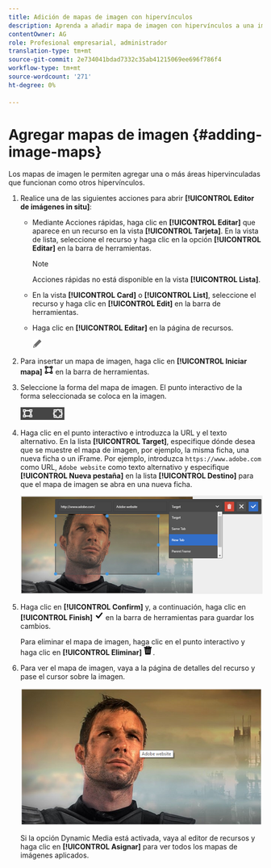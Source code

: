 ```yaml
---
title: Adición de mapas de imagen con hipervínculos
description: Aprenda a añadir mapa de imagen con hipervínculos a una imagen.
contentOwner: AG
role: Profesional empresarial, administrador
translation-type: tm+mt
source-git-commit: 2e734041bdad7332c35ab41215069ee696f786f4
workflow-type: tm+mt
source-wordcount: '271'
ht-degree: 0%

---
```



# Agregar mapas de imagen {#adding-image-maps}

Los mapas de imagen le permiten agregar una o más áreas hipervinculadas que funcionan como otros hipervínculos.

1. Realice una de las siguientes acciones para abrir **[!UICONTROL Editor de imágenes in situ]**:

   * Mediante Acciones rápidas, haga clic en **[!UICONTROL Editar]** que aparece en un recurso en la vista **[!UICONTROL Tarjeta]**. En la vista de lista, seleccione el recurso y haga clic en la opción **[!UICONTROL Editar]** en la barra de herramientas.

      >[!NOTE]
      >
      >Acciones rápidas no está disponible en la vista **[!UICONTROL Lista]**.

   * En la vista **[!UICONTROL Card]** o **[!UICONTROL List]**, seleccione el recurso y haga clic en **[!UICONTROL Edit]** en la barra de herramientas.
   * Haga clic en **[!UICONTROL Editar]** en la página de recursos.

      ![opción editar](assets/do-not-localize/edit_icon.png)

1. Para insertar un mapa de imagen, haga clic en **[!UICONTROL Iniciar mapa]** ![mapa de imagen](assets/do-not-localize/image-map-icon.png) en la barra de herramientas.
1. Seleccione la forma del mapa de imagen. El punto interactivo de la forma seleccionada se coloca en la imagen.

   ![chlimage_1-422](assets/chlimage_1-422.png)

1. Haga clic en el punto interactivo e introduzca la URL y el texto alternativo. En la lista **[!UICONTROL Target]**, especifique dónde desea que se muestre el mapa de imagen, por ejemplo, la misma ficha, una nueva ficha o un iFrame. Por ejemplo, introduzca `https://www.adobe.com` como URL, `Adobe website` como texto alternativo y especifique **[!UICONTROL Nueva pestaña]** en la lista **[!UICONTROL Destino]** para que el mapa de imagen se abra en una nueva ficha.

   ![chlimage_1-423](assets/chlimage_1-423.png)

1. Haga clic en **[!UICONTROL Confirm]** y, a continuación, haga clic en **[!UICONTROL Finish]** ![seleccione check done](assets/do-not-localize/check-ok-done-icon.png) en la barra de herramientas para guardar los cambios.

   Para eliminar el mapa de imagen, haga clic en el punto interactivo y haga clic en **[!UICONTROL Eliminar]** ![eliminar](assets/do-not-localize/delete-solid-line.png).

1. Para ver el mapa de imagen, vaya a la página de detalles del recurso y pase el cursor sobre la imagen.

   ![chlimage_1-426](assets/chlimage_1-426.png)

   Si la opción Dynamic Media está activada, vaya al editor de recursos y haga clic en **[!UICONTROL Asignar]** para ver todos los mapas de imágenes aplicados.
